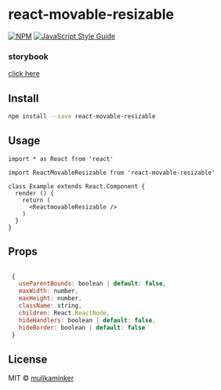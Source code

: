 # react-movable-resizable

>

[![NPM](https://img.shields.io/npm/v/react-movable-resizable.svg)](https://www.npmjs.com/package/react-movable-resizable
) [![JavaScript Style Guide](https://img.shields.io/badge/code_style-standard-brightgreen.svg)](https://standardjs.com)

### storybook

[click here](https://mulikaminker.github.io/react-movable-resizable/)


## Install

```bash
npm install --save react-movable-resizable

```

## Usage

```tsx
import * as React from 'react'

import ReactMovableResizable from 'react-movable-resizable'

class Example extends React.Component {
  render () {
    return (
      <ReactmovableResizable />
    )
  }
}
```

## Props

```javascript

 {
   useParentBounds: boolean | default: false,
   maxWidth: number,
   maxHeight: number,
   className: string,
   children: React.ReactNode,
   hideHandlers: boolean | default: false,
   hideBorder: boolean | default: false
 }

```

## License

MIT © [mulikaminker](https://github.com/mulikaminker)
